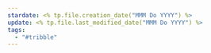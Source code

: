 ```yaml
---
stardate: <% tp.file.creation_date("MMM Do YYYY") %>
update: <% tp.file.last_modified_date("MMM Do YYYY") %>
tags:
  - "#tribble"
---
```

